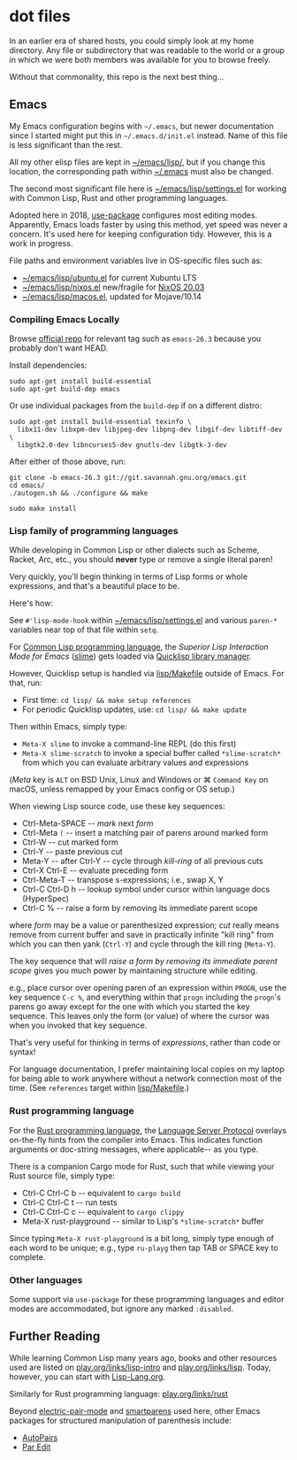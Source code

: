 dot files
=========

In an earlier era of shared hosts, you could simply look at my home
directory.  Any file or subdirectory that was readable to the world or a
group in which we were both members was available for you to browse freely.

Without that commonality, this repo is the next best thing...

## Emacs

My Emacs configuration begins with `~/.emacs`, but newer
documentation since I started might put this in `~/.emacs.d/init.el`
instead.  Name of this file is less significant than the rest.

All my other elisp files are kept in [~/emacs/lisp/](emacs/lisp/), but if
you change this location, the corresponding path within
[~/.emacs](emacs/dot.emacs) must also be changed.

The second most significant file here is
[~/emacs/lisp/settings.el](emacs/lisp/settings.el) for working with Common
Lisp, Rust and other programming languages.

Adopted here in 2018, [use-package](https://github.com/jwiegley/use-package)
configures most editing modes.  Apparently, Emacs loads faster by using this
method, yet speed was never a concern.  It's used here for keeping
configuration tidy.  However, this is a work in progress.

File paths and environment variables live in OS-specific files such as:

- [~/emacs/lisp/ubuntu.el](emacs/lisp/ubuntu.el) for current Xubuntu LTS
- [~/emacs/lisp/nixos.el](emacs/lisp/nixos.el) new/fragile for
  [NixOS 20.03](configuration.nix)
- [~/emacs/lisp/macos.el](emacs/lisp/macos.el), updated for Mojave/10.14

### Compiling Emacs Locally

Browse [official repo](http://git.savannah.gnu.org/cgit/emacs.git) for
relevant tag such as `emacs-26.3` because you probably don't want HEAD.

Install dependencies:

    sudo apt-get install build-essential
	sudo apt-get build-dep emacs

Or use individual packages from the `build-dep` if on a different distro:

	sudo apt-get install build-essential texinfo \
      libx11-dev libxpm-dev libjpeg-dev libpng-dev libgif-dev libtiff-dev \
      libgtk2.0-dev libncurses5-dev gnutls-dev libgtk-3-dev

After either of those above, run:

    git clone -b emacs-26.3 git://git.savannah.gnu.org/emacs.git
    cd emacs/
	./autogen.sh && ./configure && make

    sudo make install

### Lisp family of programming languages

While developing in Common Lisp or other dialects such as Scheme, Racket,
Arc, etc., you should **never** type or remove a single literal paren!

Very quickly, you'll begin thinking in terms of Lisp forms or whole
expressions, and that's a beautiful place to be.

Here's how:

See `#'lisp-mode-hook` within
[~/emacs/lisp/settings.el](emacs/lisp/settings.el) and various `paren-*`
variables near top of that file within `setq`.

For [Common Lisp programming language](http://lisp-lang.org/), the
*Superior Lisp Interaction Mode for Emacs*
([slime](http://quickdocs.org/slime/)) gets loaded via
[Quicklisp library manager](https://www.quicklisp.org/).

However, Quicklisp setup is handled via [lisp/Makefile](lisp/Makefile)
outside of Emacs.  For that, run:

- First time: `cd lisp/ && make setup references`
- For periodic Quicklisp updates, use: `cd lisp/ && make update`

Then within Emacs, simply type:

- `Meta-X slime` to invoke a command-line REPL (do this first)
- `Meta-X slime-scratch` to invoke a special buffer called `*slime-scratch*`
  from which you can evaluate arbitrary values and expressions

(*Meta* key is `ALT` on BSD Unix, Linux and Windows or ⌘ `Command Key` on
macOS, unless remapped by your Emacs config or OS setup.)

When viewing Lisp source code, use these key sequences:

- Ctrl-Meta-SPACE -- *mark* next *form*
- Ctrl-Meta `(` -- insert a matching pair of parens around marked form
- Ctrl-W -- cut marked form
- Ctrl-Y -- paste previous cut
- Meta-Y -- after Ctrl-Y -- cycle through *kill-ring* of all previous cuts
- Ctrl-X Ctrl-E -- evaluate preceding form
- Ctrl-Meta-T -- transpose s-expressions; i.e., swap X, Y
- Ctrl-C Ctrl-D h -- lookup symbol under cursor within language docs (HyperSpec)
- Ctrl-C % -- raise a form by removing its immediate parent scope

where *form* may be a value or parenthesized expression; *cut* really means
remove from current buffer and save in practically infinite "kill ring" from
which you can then yank (`Ctrl-Y`) and cycle through the kill ring
(`Meta-Y`).

The key sequence that will *raise a form by removing its immediate parent scope*
gives you much power by maintaining structure while editing.

e.g., place cursor over opening paren of an expression within `PROGN`, use
the key sequence `C-c %`, and everything within that `progn` including the
`progn`'s parens go away except for the one with which you started the key
sequence.  This leaves only the form (or value) of where the cursor was when
you invoked that key sequence.

That's very useful for thinking in terms of *expressions*, rather than code
or syntax!

For language documentation, I prefer maintaining local copies on my laptop
for being able to work anywhere without a network connection most of the
time.  (See `references` target within [lisp/Makefile](lisp/Makefile).)

### Rust programming language

For the [Rust programming language](https://rust-lang.org/), the 
[Language Server Protocol](https://github.com/emacs-lsp/lsp-mode) overlays
on-the-fly hints from the compiler into Emacs.  This indicates function
arguments or doc-string messages, where applicable-- as you type.

There is a companion Cargo mode for Rust, such that while viewing your Rust
source file, simply type:

- Ctrl-C Ctrl-C b -- equivalent to `cargo build`
- Ctrl-C Ctrl-C t -- run tests
- Ctrl-C Ctrl-C c -- equivalent to `cargo clippy`
- Meta-X rust-playground -- similar to Lisp's `*slime-scratch*` buffer

Since typing `Meta-X rust-playground` is a bit long, simply type enough of
each word to be unique; e.g., type `ru-playg` then tap TAB or SPACE key to
complete.

### Other languages

Some support via `use-package` for these programming languages and editor
modes are accommodated, but ignore any marked `:disabled`.

## Further Reading

While learning Common Lisp many years ago, books and other resources used
are listed on [play.org/links/lisp-intro](https://play.org/links/lisp-intro)
and [play.org/links/lisp](https://play.org/links/lisp).  Today, however, you
can start with [Lisp-Lang.org](http://lisp-lang.org/).

Similarly for Rust programming language: [play.org/links/rust](https://play.org/links/rust)

Beyond [electric-pair-mode](http://www.emacswiki.org/emacs/ElectricPair) and
[smartparens](https://github.com/Fuco1/smartparens) used here, other Emacs
packages for structured manipulation of parenthesis include:

- [AutoPairs](https://www.emacswiki.org/emacs/AutoPairs)
- [Par Edit](http://emacswiki.org/emacs/ParEdit)
